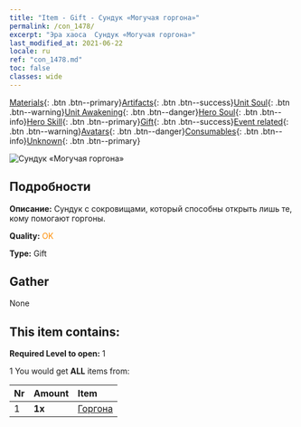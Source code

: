 ```yaml
---
title: "Item - Gift - Сундук «Могучая горгона»"
permalink: /con_1478/
excerpt: "Эра хаоса  Сундук «Могучая горгона»"
last_modified_at: 2021-06-22
locale: ru
ref: "con_1478.md"
toc: false
classes: wide
---
```

 [Materials](/ItemsRU/){: .btn .btn--primary}[Artifacts](/ItemsRU/Artifacts/){: .btn .btn--success}[Unit Soul](/ItemsRU/UnitSoul/){: .btn .btn--warning}[Unit Awakening](/ItemsRU/UnitAwakening/){: .btn .btn--danger}[Hero Soul](/ItemsRU/HeroSoul/){: .btn .btn--info}[Hero Skill](/ItemsRU/HeroSkill/){: .btn .btn--primary}[Gift](/ItemsRU/Gift/){: .btn .btn--success}[Event related](/ItemsRU/Events/){: .btn .btn--warning}[Avatars](/ItemsRU/Avatars/){: .btn .btn--danger}[Consumables](/ItemsRU/Consumables/){: .btn .btn--info}[Unknown](/ItemsRU/Unknown/){: .btn .btn--primary}

 ![Сундук «Могучая горгона»](/images/t/i_907092.png)

## Подробности
 **Описание:** Сундук с сокровищами, который способны открыть лишь те, кому помогают горгоны.

 **Quality:** <span style="color: #FF8C00">OK</span>

 **Type:** Gift

## Gather

  None

## This item contains:

 **Required Level to open:** 1

 1 You would get **ALL** items  from:

  | Nr | Amount |     Item    |
  |:---|:-------|:------------|
  | 1 |  **1x** | [Горгона](/ItemsRU/unt_257/) |  | 
